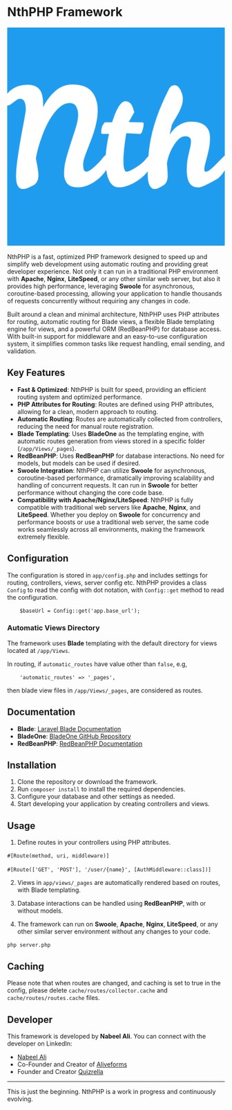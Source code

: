 # NthPHP Framework
![](public/logo.png)

NthPHP is a fast, optimized PHP framework designed to speed up and simplify web development using automatic routing and providing great developer experience. Not only it can run in a traditional PHP environment with **Apache**, **Nginx**, **LiteSpeed**, or any other similar web server, but also it provides high performance, leveraging **Swoole** for asynchronous, coroutine-based processing, allowing your application to handle thousands of requests concurrently without requiring any changes in code.

Built around a clean and minimal architecture, NthPHP uses PHP attributes for routing, automatic routing for Blade views, a flexible Blade templating engine for views, and a powerful ORM (RedBeanPHP) for database access. With built-in support for middleware and an easy-to-use configuration system, it simplifies common tasks like request handling, email sending, and validation.

## Key Features

- **Fast & Optimized**: NthPHP is built for speed, providing an efficient routing system and optimized performance.
- **PHP Attributes for Routing**: Routes are defined using PHP attributes, allowing for a clean, modern approach to routing.
- **Automatic Routing**: Routes are automatically collected from controllers, reducing the need for manual route registration.
- **Blade Templating**: Uses **BladeOne** as the templating engine, with automatic routes generation from views stored in a specific folder (`/app/Views/_pages`).
- **RedBeanPHP**: Uses **RedBeanPHP** for database interactions. No need for models, but models can be used if desired.
- **Swoole Integration**: NthPHP can utilize **Swoole** for asynchronous, coroutine-based performance, dramatically improving scalability and handling of concurrent requests. It can run in **Swoole** for better performance without changing the core code base.
- **Compatibility with Apache/Nginx/LiteSpeed**: NthPHP is fully compatible with traditional web servers like **Apache**, **Nginx**, and **LiteSpeed**. Whether you deploy on **Swoole** for concurrency and performance boosts or use a traditional web server, the same code works seamlessly across all environments, making the framework extremely flexible.

## Configuration

The configuration is stored in `app/config.php` and includes settings for routing, controllers, views, server config etc. NthPHP provides a class `Config` to read the config with dot notation, with `Config::get` method to read the configuration.

```
    $baseUrl = Config::get('app.base_url');
```

### Automatic Views Directory

The framework uses **Blade** templating with the default directory for views located at `/app/Views`.

In routing, if `automatic_routes` have value other than `false`, e.g,
```
    'automatic_routes' => '_pages',
```
then blade view files in  `/app/Views/_pages`, are considered as routes.

## Documentation

- **Blade**: [Laravel Blade Documentation](https://laravel.com/docs/8.x/blade)
- **BladeOne**: [BladeOne GitHub Repository](https://github.com/EFTEC/BladeOne)
- **RedBeanPHP**: [RedBeanPHP Documentation](https://redbeanphp.com/)

## Installation

1. Clone the repository or download the framework.
2. Run `composer install` to install the required dependencies.
3. Configure your database and other settings as needed.
4. Start developing your application by creating controllers and views.

## Usage

1. Define routes in your controllers using PHP attributes.

```
#[Route(method, uri, middleware)]

#[Route(['GET', 'POST'], '/user/{name}', [AuthMiddleware::class])]

```

2. Views in `app/views/_pages` are automatically rendered based on routes, with Blade templating.

3. Database interactions can be handled using **RedBeanPHP**, with or without models.

4. The framework can run on **Swoole**, **Apache**, **Nginx**, **LiteSpeed**, or any other similar server environment without any changes to your code.

```
php server.php
```

## Caching

Please note that when routes are changed, and caching is set to true in the config, please delete `cache/routes/collector.cache` and `cache/routes/routes.cache` files.

## Developer

This framework is developed by **Nabeel Ali**. You can connect with the developer on LinkedIn:

- [Nabeel Ali](https://linkedin.com/in/nabeelalihashmi)
- Co-Founder and Creator of [Aliveforms]('https://aliveforms.com')
- Founder and Creator [Quizrella]('https://quizrella.com')

---

This is just the beginning. NthPHP is a work in progress and continuously evolving.
